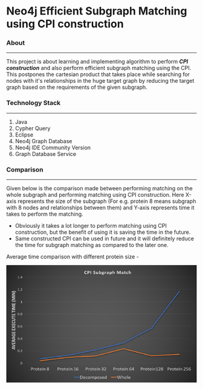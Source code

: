 Neo4j Efficient Subgraph Matching using CPI construction
========================================================

### About ###
-----------------------------
This project is about learning and implementing algorithm to perform ***CPI construction*** and also perform efficient subgraph matching using the CPI. This postpones the cartesian product that takes place while searching for nodes with it's relationships in the huge target graph by reducing the target graph based on the requirements of the given subgraph. 

### Technology Stack ### 
-----------------------------
1. Java
2. Cypher Query
2. Eclipse
3. Neo4j Graph Database
4. Neo4j IDE Community Version
5. Graph Database Service

### Comparison ###
-----------------------------
Given below is the comparison made between performing matching on the whole subgraph and performing matching using CPI construction. Here X-axis represents the size of the subgraph (For e.g. protein 8 means subgraph with 8 nodes and relationships between them) and Y-axis represents time it takes to perform the matching.
 - Obviously it takes a lot longer to perform matching using CPI construction, but the benefit of using it is saving the time in the future. 
 - Same constructed CPI can be used in future and it will definitely reduce the time for subgraph matching as compared to the later one.

Average time comparison with different protein size - 

![alt text](https://github.com/kushg18/neo4j-efficient-subgraph-matching/blob/master/screenshot/comparison.png)